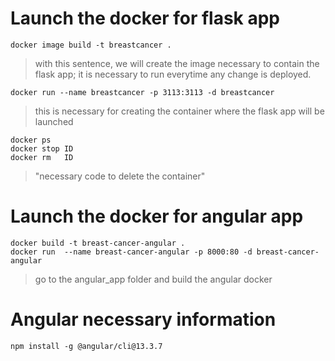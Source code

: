 # Launch the docker for flask app

    docker image build -t breastcancer . 
>with this sentence, we will create the image necessary to contain the flask app; it is necessary to run everytime any change is deployed.

    docker run --name breastcancer -p 3113:3113 -d breastcancer
>this is necessary for creating the container where the flask app will be launched

    docker ps 
    docker stop ID
    docker rm   ID
>"necessary code to delete the container"


# Launch the docker for angular app
    docker build -t breast-cancer-angular .
    docker run  --name breast-cancer-angular -p 8000:80 -d breast-cancer-angular 
>go to the angular_app folder and build the angular docker


# Angular necessary information
    npm install -g @angular/cli@13.3.7 
